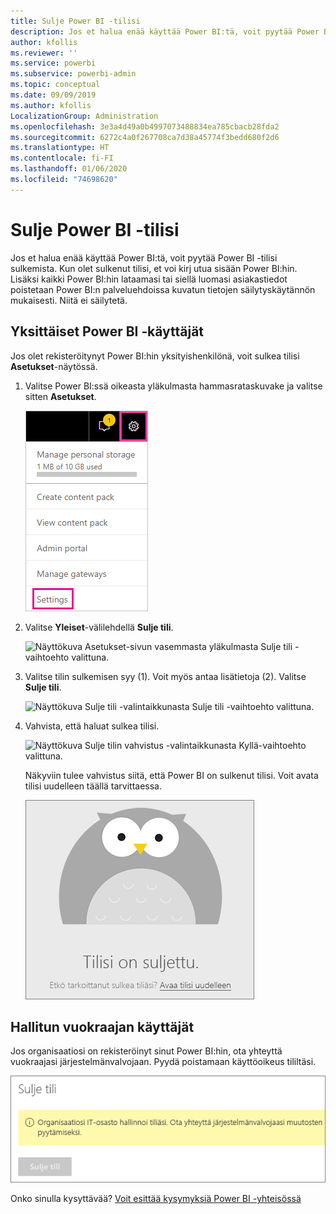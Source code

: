 ```yaml
---
title: Sulje Power BI -tilisi
description: Jos et halua enää käyttää Power BI:tä, voit pyytää Power BI -tilisi sulkemista.
author: kfollis
ms.reviewer: ''
ms.service: powerbi
ms.subservice: powerbi-admin
ms.topic: conceptual
ms.date: 09/09/2019
ms.author: kfollis
LocalizationGroup: Administration
ms.openlocfilehash: 3e3a4d49a0b4997073488834ea785cbacb28fda2
ms.sourcegitcommit: 6272c4a0f267708ca7d38a45774f3bedd680f2d6
ms.translationtype: HT
ms.contentlocale: fi-FI
ms.lasthandoff: 01/06/2020
ms.locfileid: "74698620"
---
```

# <a name="close-your-power-bi-account"></a>Sulje Power BI -tilisi

Jos et halua enää käyttää Power BI:tä, voit pyytää Power BI -tilisi sulkemista.  Kun olet sulkenut tilisi, et voi kirj utua sisään Power BI:hin. Lisäksi kaikki Power BI:hin lataamasi tai siellä luomasi asiakastiedot poistetaan Power BI:n palveluehdoissa kuvatun tietojen säilytyskäytännön mukaisesti. Niitä ei säilytetä.

## <a name="individual-power-bi-users"></a>Yksittäiset Power BI ‑käyttäjät

Jos olet rekisteröitynyt Power BI:hin yksityishenkilönä, voit sulkea tilisi **Asetukset**-näytössä.

1. Valitse Power BI:ssä oikeasta yläkulmasta hammasrataskuvake ja valitse sitten **Asetukset**.

    ![Näyttökuva käyttöliittymän oikeasta yläkulmasta, jossa on hammasrataskuvake ja Asetukset-vaihtoehto valittuna.](media/service-admin-closing-your-account/close-account-settings.png)

1. Valitse **Yleiset**-välilehdellä **Sulje tili**.

    ![Näyttökuva Asetukset-sivun vasemmasta yläkulmasta Sulje tili -vaihtoehto valittuna.](media/service-admin-closing-your-account/close-account-settings-2.png)

1. Valitse tilin sulkemisen syy (1). Voit myös antaa lisätietoja (2). Valitse **Sulje tili**.

    ![Näyttökuva Sulje tili -valintaikkunasta Sulje tili -vaihtoehto valittuna.](media/service-admin-closing-your-account/close-account-settings-3.png)

1. Vahvista, että haluat sulkea tilisi.

    ![Näyttökuva Sulje tilin vahvistus -valintaikkunasta Kyllä-vaihtoehto valittuna.](media/service-admin-closing-your-account/close-account-settings-4.png)

    Näkyviin tulee vahvistus siitä, että Power BI on sulkenut tilisi. Voit avata tilisi uudelleen täällä tarvittaessa.

    ![Näyttökuva Tilisi on suljettu -valintaikkunasta.](media/service-admin-closing-your-account/close-account-settings-5.png)

## <a name="managed-tenant-users"></a>Hallitun vuokraajan käyttäjät

Jos organisaatiosi on rekisteröinyt sinut Power BI:hin, ota yhteyttä vuokraajasi järjestelmänvalvojaan. Pyydä poistamaan käyttöoikeus tililtäsi.

![Hallinnoidun tilin sulkeminen](media/service-admin-closing-your-account/close-account-managed.png)

Onko sinulla kysyttävää? [Voit esittää kysymyksiä Power BI -yhteisössä](https://community.powerbi.com/)
